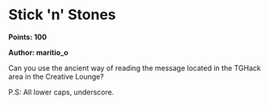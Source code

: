# Stick 'n' Stones
**Points: 100**

**Author: maritio_o**

Can you use the ancient way of reading the message located in the TGHack area in the Creative Lounge? 

P.S: All lower caps, underscore.
